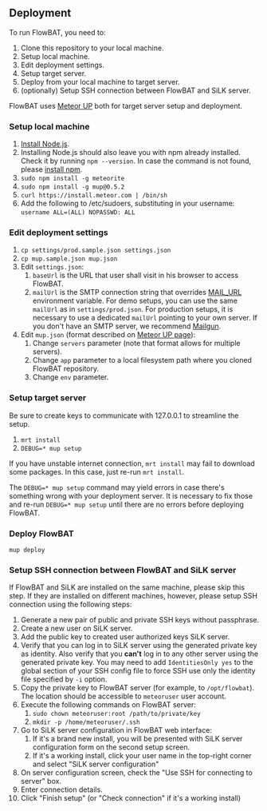 ## Deployment

To run FlowBAT, you need to:
 
1. Clone this repository to your local machine.
1. Setup local machine.
1. Edit deployment settings.
1. Setup target server.
1. Deploy from your local machine to target server.
1. (optionally) Setup SSH connection between FlowBAT and SiLK server.

FlowBAT uses [Meteor UP](https://github.com/arunoda/meteor-up) both for target server setup and deployment.

###  Setup local machine

1. [Install Node.js](https://github.com/joyent/node/wiki/Installing-Node.js-via-package-manager#debian-and-ubuntu-based-linux-distributions).
1. Installing Node.js should also leave you with npm already installed. Check it by running ``npm --version``. In case the command is not found, please [install npm](https://github.com/npm/npm).
1. ``sudo npm install -g meteorite``
1. ``sudo npm install -g mup@0.5.2``
1. ``curl https://install.meteor.com | /bin/sh``
1. Add the following to /etc/sudoers, substituting in your username: ``username ALL=(ALL) NOPASSWD: ALL`` 

###  Edit deployment settings

1. ``cp settings/prod.sample.json settings.json``
1. ``cp mup.sample.json mup.json``
1. Edit ``settings.json``:
    1. ``baseUrl`` is the URL that user shall visit in his browser to access FlowBAT.
    1. ``mailUrl`` is the SMTP connection string that overrides [MAIL_URL](http://docs.meteor.com/#email) environment variable. For demo setups, you can use the same ``mailUrl`` as in ``settings/prod.json``. For production setups, it is necessary to use a dedicated ``mailUrl`` pointing to your own server. If you don't have an SMTP server, we recommend [Mailgun](http://www.mailgun.com/).
1. Edit ``mup.json`` (format described on [Meteor UP page](https://github.com/arunoda/meteor-up)):
    1. Change ``servers`` parameter (note that format allows for multiple servers).
    1. Change ``app`` parameter to a local filesystem path where you cloned FlowBAT repository.
    1. Change ``env`` parameter.

###  Setup target server

Be sure to create keys to communicate with 127.0.0.1 to streamline the setup.

1. ``mrt install``
1. ``DEBUG=* mup setup``

If you have unstable internet connection, ``mrt install`` may fail to download some packages. In this case, just re-run  ``mrt install``.

The ``DEBUG=* mup setup`` command may yield errors in case there's something wrong with your deployment server. It is necessary to fix those and re-run ``DEBUG=* mup setup`` until there are no errors before deploying FlowBAT.

### Deploy FlowBAT

``mup deploy``

### Setup SSH connection between FlowBAT and SiLK server

If FlowBAT and SiLK are installed on the same machine, please skip this step. If they are installed on different machines, however, please setup SSH connection using the following steps:

1. Generate a new pair of public and private SSH keys without passphrase.
1. Create a new user on SiLK server.
1. Add the public key to created user authorized keys SiLK server.
1. Verify that you can log in to SiLK server using the generated private key as identity. Also verify that you **can't** log in to any other server using the generated private key. You may need to add ``IdentitiesOnly yes`` to the global section of your SSH config file to force SSH use only the identity file specified by ``-i`` option.    
1. Copy the private key to FlowBAT server (for example, to ``/opt/flowbat``). The location should be accessible to ``meteoruser`` user account.
1. Execute the following commands on FlowBAT server:
    1. ``sudo chown meteoruser:root /path/to/private/key``
    1. ``mkdir -p /home/meteoruser/.ssh``
1. Go to SiLK server configuration in FlowBAT web interface:
    1. If it's a brand new install, you will be presented with SiLK server configuration form on the second setup screen.
    1. If it's a working install, click your user name in the top-right corner and select "SiLK server configuration"
1. On server configuration screen, check the "Use SSH for connecting to server" box.
1. Enter connection details.
1. Click "Finish setup" (or "Check connection" if it's a working install)
